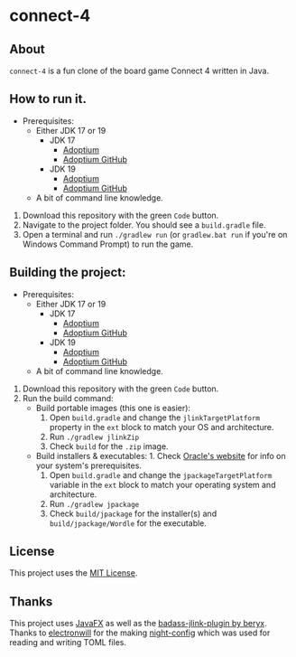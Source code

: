 # connect-4

## About

`connect-4` is a fun clone of the board game Connect 4 written in Java.

## How to run it.

- Prerequisites:
    - Either JDK 17 or 19
        - JDK 17
            - [Adoptium](https://adoptium.net/temurin/releases)
            - [Adoptium GitHub](https://github.com/adoptium/temurin17-binaries/releases)
        - JDK 19
            - [Adoptium](https://adoptium.net/temurin/releases)
            - [Adoptium GitHub](https://github.com/adoptium/temurin19-binaries/releases)
    - A bit of command line knowledge.

1. Download this repository with the green `Code` button.
1. Navigate to the project folder. You should see a `build.gradle` file.
1. Open a terminal and run `./gradlew run` (or `gradlew.bat run` if you're on Windows Command Prompt) to run the game.

## Building the project:

- Prerequisites:
    - Either JDK 17 or 19
        - JDK 17
            - [Adoptium](https://adoptium.net/temurin/releases)
            - [Adoptium GitHub](https://github.com/adoptium/temurin17-binaries/releases)
        - JDK 19
            - [Adoptium](https://adoptium.net/temurin/releases)
            - [Adoptium GitHub](https://github.com/adoptium/temurin19-binaries/releases)
    - A bit of command line knowledge.

1. Download this repository with the green `Code` button.
1. Run the build command:
    - Build portable images (this one is easier):
        1. Open `build.gradle` and change the `jlinkTargetPlatform` property in the `ext` block to match your OS and
           architecture.
        1. Run `./gradlew jlinkZip`
        1. Check `build` for the `.zip` image.
    - Build installers & executables:
        1.
        Check [Oracle's website](https://docs.oracle.com/en/java/javase/14/jpackage/packaging-overview.html#GUID-786E15C0-2CE7-4BDF-9B2F-AC1C57249134:~:text=Java%20Runtime%20Requirements-,Packaging%20Pre%2DReqs,WiX%203.0%20or%20later%20is%20required.,-Application%20Preparation)
        for info on your system's prerequisites.
        1. Open `build.gradle` and change the `jpackageTargetPlatform` variable in the `ext` block to match your
           operating system and architecture.
        1. Run `./gradlew jpackage`
        1. Check `build/jpackage` for the installer(s) and `build/jpackage/Wordle` for the executable.

## License

This project uses the [MIT License](https://opensource.org/licenses/MIT).

## Thanks

This project uses [JavaFX](https://openjfx.io) as well as
the [badass-jlink-plugin by beryx](https://github.com/beryx/badass-jlink-plugin). Thanks
to [electronwill](https://github.com/TheElectronWill) for the
making [night-config](https://github.com/TheElectronWill/night-config) which was used for reading and writing TOML
files.